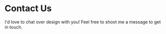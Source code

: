 # Contact Us

I'd love to chat over design with you! Feel free to shoot me a message to get in touch. 